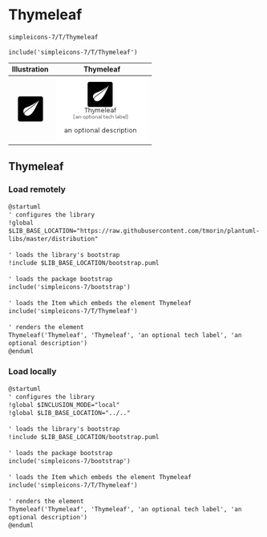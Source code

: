 # Thymeleaf


```text
simpleicons-7/T/Thymeleaf
```

```text
include('simpleicons-7/T/Thymeleaf')
```



| Illustration | Thymeleaf |
| :---: | :---: |
| ![illustration for Illustration](../../simpleicons-7/T/Thymeleaf.png) | ![illustration for Thymeleaf](../../simpleicons-7/T/Thymeleaf.Local.png) |




## Thymeleaf

### Load remotely
```plantuml
@startuml
' configures the library
!global $LIB_BASE_LOCATION="https://raw.githubusercontent.com/tmorin/plantuml-libs/master/distribution"

' loads the library's bootstrap
!include $LIB_BASE_LOCATION/bootstrap.puml

' loads the package bootstrap
include('simpleicons-7/bootstrap')

' loads the Item which embeds the element Thymeleaf
include('simpleicons-7/T/Thymeleaf')

' renders the element
Thymeleaf('Thymeleaf', 'Thymeleaf', 'an optional tech label', 'an optional description')
@enduml
```

### Load locally
```plantuml
@startuml
' configures the library
!global $INCLUSION_MODE="local"
!global $LIB_BASE_LOCATION="../.."

' loads the library's bootstrap
!include $LIB_BASE_LOCATION/bootstrap.puml

' loads the package bootstrap
include('simpleicons-7/bootstrap')

' loads the Item which embeds the element Thymeleaf
include('simpleicons-7/T/Thymeleaf')

' renders the element
Thymeleaf('Thymeleaf', 'Thymeleaf', 'an optional tech label', 'an optional description')
@enduml
```

